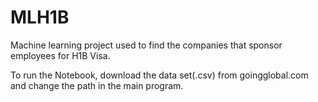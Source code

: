 # MLH1B
Machine learning project used to find the companies that sponsor employees for H1B Visa.

To run the Notebook, download the data set(.csv) from goingglobal.com and change the path in the main program.
